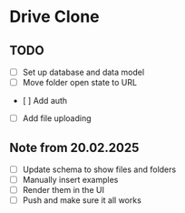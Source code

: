 # Drive Clone

## TODO

- [ ] Set up database and data model
- [ ] Move folder open state to URL
- [ ] Add auth
- [ ] Add file uploading

## Note from 20.02.2025

- [ ] Update schema to show files and folders
- [ ] Manually insert examples
- [ ] Render them in the UI
- [ ] Push and make sure it all works
